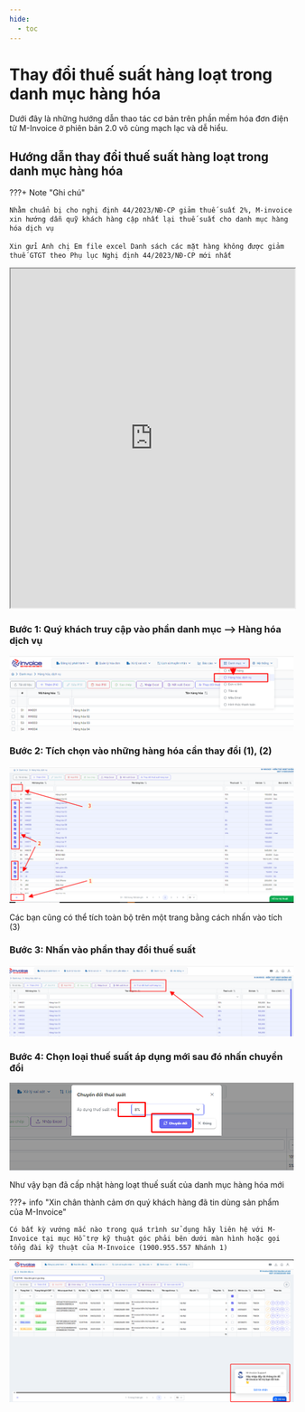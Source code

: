 ```yaml
---
hide:
  - toc
---
```


# **Thay đổi thuế suất hàng loạt trong danh mục hàng hóa**

Dưới đây là những hướng dẫn thao tác cơ bản trên phần mềm hóa đơn điện tử M-Invoice ở phiên bản 2.0 vô cùng mạch lạc và dễ hiểu.

## **Hướng dẫn thay đổi thuế suất hàng loạt trong danh mục hàng hóa**

???+ Note "Ghi chú"

    Nhằm chuẩn bị cho nghị định 44/2023/NĐ-CP giảm thuế suất 2%, M-invoice xin hướng dẫn quỹ khách hàng cập nhất lại thuế suất cho danh mục hàng hóa dịch vụ

    Xin gửi Anh chị Em file excel Danh sách các mặt hàng không được giảm thuế GTGT theo Phụ lục Nghị định 44/2023/NĐ-CP mới nhất

<iframe src="https://docs.google.com/spreadsheets/d/1ephNvlgn_fcNuoX4KHvhmpCI8kIA9a333rcAv9CYP4c/edit?gid=0#gid=0widget=true&headers=false" 
        width="100%" 
        height="600px"></iframe>

### Bước 1: Quý khách truy cập vào phần danh mục --> Hàng hóa dịch vụ

![Hình 1](../assets/images/invoice2/2.0_danh-muc-thay-doi-thue-suat_1.png)

### Bước 2: Tích chọn vào những hàng hóa cần thay đổi (1), (2)

![Hình 2](../assets/images/invoice2/2.0_danh-muc-thay-doi-thue-suat_2.png)

Các bạn cũng có thể tích toàn bộ trên một trang bằng cách nhấn vào tích (3)

### Bước 3: Nhấn vào phần thay đổi thuế suất

![Hình 3](../assets/images/invoice2/2.0_danh-muc-thay-doi-thue-suat_3.png)

### Bước 4: Chọn loại thuế suất áp dụng mới sau đó nhấn chuyển đổi

![Hình 4](../assets/images/invoice2/2.0_danh-muc-thay-doi-thue-suat_4.png)

Như vậy bạn đã cấp nhật hàng loạt thuế suất của danh mục hàng hóa mới

???+ info "Xin chân thành cảm ơn quý khách hàng đã tin dùng sản phẩm của M-Invoice"

    Có bất kỳ vướng mắc nào trong quá trình sử dụng hãy liên hệ với M-Invoice tại mục Hỗ trợ kỹ thuật góc phải bên dưới màn hình hoặc gọi tổng đài kỹ thuật của M-Invoice (1900.955.557 Nhánh 1)

![Hình 5](../assets/images/invoice2/hotro.png)
